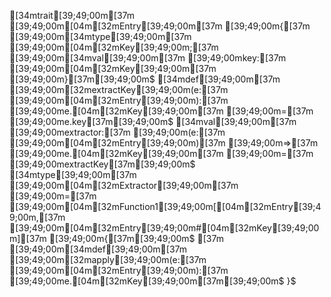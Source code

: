 [34mtrait[39;49;00m[37m [39;49;00m[04m[32mEntry[39;49;00m[37m [39;49;00m{[37m [39;49;00m[34mtype[39;49;00m[37m [39;49;00m[04m[32mKey[39;49;00m;[37m [39;49;00m[34mval[39;49;00m[37m [39;49;00mkey:[37m [39;49;00m[04m[32mKey[39;49;00m[37m [39;49;00m}[37m[39;49;00m$
[34mdef[39;49;00m[37m [39;49;00m[32mextractKey[39;49;00m(e:[37m [39;49;00m[04m[32mEntry[39;49;00m):[37m [39;49;00me.[04m[32mKey[39;49;00m[37m [39;49;00m=[37m [39;49;00me.key[37m[39;49;00m$
[34mval[39;49;00m[37m [39;49;00mextractor:[37m [39;49;00m(e:[37m [39;49;00m[04m[32mEntry[39;49;00m)[37m [39;49;00m=>[37m [39;49;00me.[04m[32mKey[39;49;00m[37m [39;49;00m=[37m [39;49;00mextractKey[37m[39;49;00m$
[34mtype[39;49;00m[37m [39;49;00m[04m[32mExtractor[39;49;00m[37m [39;49;00m=[37m [39;49;00m[04m[32mFunction1[39;49;00m[[04m[32mEntry[39;49;00m,[37m [39;49;00m[04m[32mEntry[39;49;00m#[04m[32mKey[39;49;00m][37m [39;49;00m{[37m[39;49;00m$
[37m  [39;49;00m[34mdef[39;49;00m[37m [39;49;00m[32mapply[39;49;00m(e:[37m [39;49;00m[04m[32mEntry[39;49;00m):[37m [39;49;00me.[04m[32mKey[39;49;00m[37m[39;49;00m$
}$
